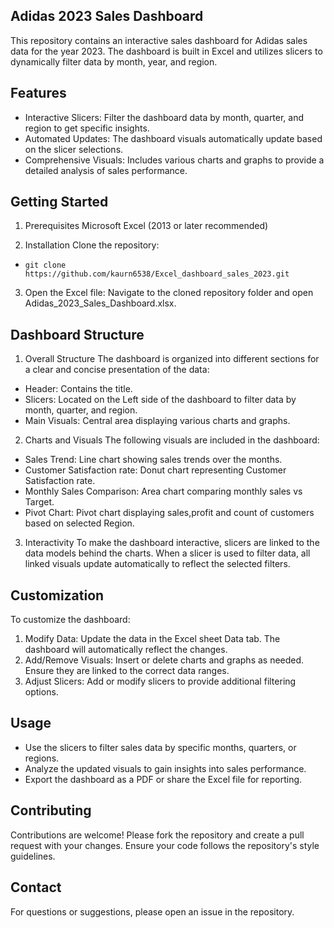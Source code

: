 ## Adidas 2023 Sales Dashboard
This repository contains an interactive sales dashboard for Adidas sales data for the year 2023. The dashboard is built in Excel and utilizes slicers to dynamically filter data by month, year, and region.

## Features
*    Interactive Slicers: Filter the dashboard data by month, quarter, and region to get specific insights.
*    Automated Updates: The dashboard visuals automatically update based on the slicer selections.
*    Comprehensive Visuals: Includes various charts and graphs to provide a detailed analysis of sales performance.
  
## Getting Started
1. Prerequisites
Microsoft Excel (2013 or later recommended)

2. Installation
Clone the repository:
*     git clone https://github.com/kaurn6538/Excel_dashboard_sales_2023.git

3. Open the Excel file:
Navigate to the cloned repository folder and open Adidas_2023_Sales_Dashboard.xlsx.

## Dashboard Structure
1. Overall Structure
The dashboard is organized into different sections for a clear and concise presentation of the data:

*    Header: Contains the title.
*    Slicers: Located on the Left side of the dashboard to filter data by month, quarter, and region.
*    Main Visuals: Central area displaying various charts and graphs.

2. Charts and Visuals
The following visuals are included in the dashboard:

*    Sales Trend: Line chart showing sales trends over the months.
*    Customer Satisfaction rate: Donut chart representing Customer Satisfaction rate.
*    Monthly Sales Comparison: Area chart comparing monthly sales vs Target.
*    Pivot Chart: Pivot chart displaying sales,profit and count of customers based on selected Region.

3. Interactivity
To make the dashboard interactive, slicers are linked to the data models behind the charts. When a slicer is used to filter data, all linked visuals update automatically to reflect the selected filters.

## Customization
To customize the dashboard:

1. Modify Data: Update the data in the Excel sheet Data tab. The dashboard will automatically reflect the changes.
2. Add/Remove Visuals: Insert or delete charts and graphs as needed. Ensure they are linked to the correct data ranges.
3. Adjust Slicers: Add or modify slicers to provide additional filtering options.

## Usage
*    Use the slicers to filter sales data by specific months, quarters, or regions.
*    Analyze the updated visuals to gain insights into sales performance.
*    Export the dashboard as a PDF or share the Excel file for reporting.

## Contributing
Contributions are welcome! Please fork the repository and create a pull request with your changes. Ensure your code follows the repository's style guidelines.

## Contact
For questions or suggestions, please open an issue in the repository.
